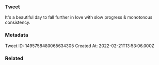 ### Tweet
It's a beautiful day to fall further in love with slow progress &amp; monotonous consistency.

### Metadata
Tweet ID: 1495758480065634305
Created At: 2022-02-21T13:53:06.000Z

### Related

